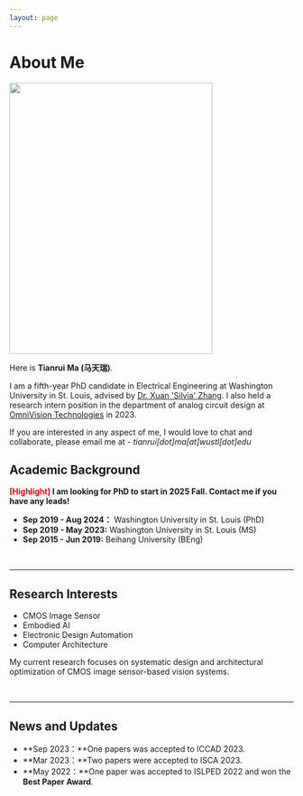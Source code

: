 ```yaml
---
layout: page
---
```


# About Me

<img src="https://mtr008.github.io//tom.png" class="floatpic" width="360" height="480">

Here is **Tianrui Ma (马天瑞)**.

I am a fifth-year PhD candidate in Electrical Engineering at Washington University in St. Louis, advised by [Dr. Xuan 'Silvia' Zhang](https://coe.northeastern.edu/people/zhang-xuan/). I also held a research intern position in the department of analog circuit design at [OmniVision Technologies](https://www.ovt.com/) in 2023.

If you are interested in any aspect of me, I would love to chat and collaborate, please email me at - *tianrui[dot]ma[at]wustl[dot]edu*

## Academic Background

**<font color='red'>[Highlight]</font> I am looking for PhD to start in 2025 Fall. Contact me if you have any leads!**

- **Sep 2019 - Aug 2024：** Washington University in St. Louis (PhD)
- **Sep 2019 - May 2023:** Washington University in St. Louis (MS)
- **Sep 2015 - Jun 2019:** Beihang University (BEng)

<br>

---

## Research Interests

- CMOS Image Sensor
- Embodied AI
- Electronic Design Automation
- Computer Architecture

My current research focuses on systematic design and architectural optimization of CMOS image sensor-based vision systems.

<br>

---

## News and Updates

- **Sep 2023：**One papers was accepted to ICCAD 2023.
- **Mar 2023：**Two papers were accepted to ISCA 2023.
- **May 2022：**One paper was accepted to ISLPED 2022 and won the **Best Paper Award**.

<br>

